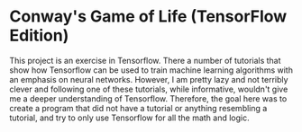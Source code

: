 # Conway's Game of Life (TensorFlow Edition)

This project is an exercise in Tensorflow. There a number of tutorials that show how Tensorflow can be used to train machine learning algorithms with an emphasis on neural networks. However, I am pretty lazy and not terribly clever and following one of these tutorials, while informative, wouldn't give me a deeper understanding of Tensorflow. Therefore, the goal here was to create a program that did not have a tutorial or anything resembling a tutorial, and try to only use Tensorflow for all the math and logic. 
